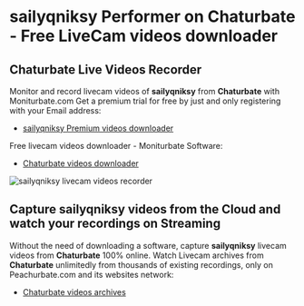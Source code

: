 # sailyqniksy Performer on Chaturbate - Free LiveCam videos downloader

## Chaturbate Live Videos Recorder

Monitor and record livecam videos of **sailyqniksy** from **Chaturbate** with Moniturbate.com
Get a premium trial for free by just and only registering with your Email address:
* [sailyqniksy Premium videos downloader](https://moniturbate.com/request-demo-licence-key.html)

Free livecam videos downloader - Moniturbate Software:
* [Chaturbate videos downloader](https://moniturbate.com/moniturbate-download-software.html)

![sailyqniksy livecam videos recorder](https://peachurnet.com/templates/moniturbate-software.png)


## Capture sailyqniksy videos from the Cloud and watch your recordings on Streaming

Without the need of downloading a software, capture **sailyqniksy** livecam videos from **Chaturbate** 100% online.
Watch Livecam archives from **Chaturbate** unlimitedly from thousands of existing recordings, only on Peachurbate.com and its websites network:
* [Chaturbate videos archives](https://peachurnet.com/)